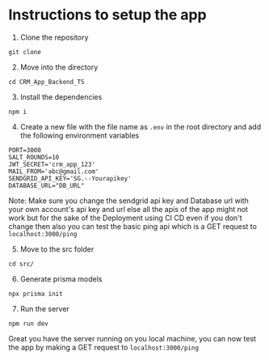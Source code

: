 # Instructions to setup the app

1. Clone the repository

```
git clone 
```

2. Move into the directory

```
cd CRM_App_Backend_TS
```

3. Install the dependencies

```
npm i
```

4. Create a new file with the file name as `.env` in the root directory and add the following environment variables
```
PORT=3000
SALT_ROUNDS=10
JWT_SECRET='crm_app_123'
MAIL_FROM='abc@gmail.com'
SENDGRID_API_KEY='SG.--Yourapikey'
DATABASE_URL="DB_URL"
```

Note: Make sure you change the sendgrid api key and Database url with your own account's api key and url else all the apis of the app might not work but for the sake of the Deployment using CI CD even if you don't change then also you can test the basic ping api which is a GET request to `localhost:3000/ping`

5. Move to the src folder
   
```
cd src/
```

6. Generate prisma models

```
npx prisma init
```

7. Run the server

```
npm run dev
```

Great you have the server running on you local machine, you can now test the app by making a GET request to `localhost:3000/ping`
